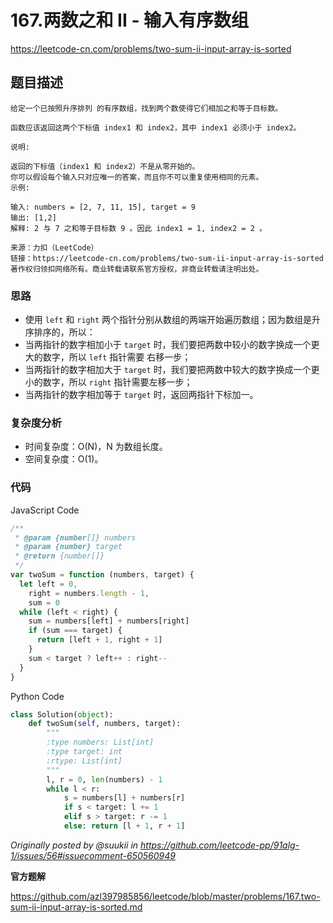 # 167.两数之和 II - 输入有序数组

https://leetcode-cn.com/problems/two-sum-ii-input-array-is-sorted

## 题目描述

```
给定一个已按照升序排列 的有序数组，找到两个数使得它们相加之和等于目标数。

函数应该返回这两个下标值 index1 和 index2，其中 index1 必须小于 index2。

说明:

返回的下标值（index1 和 index2）不是从零开始的。
你可以假设每个输入只对应唯一的答案，而且你不可以重复使用相同的元素。
示例:

输入: numbers = [2, 7, 11, 15], target = 9
输出: [1,2]
解释: 2 与 7 之和等于目标数 9 。因此 index1 = 1, index2 = 2 。

来源：力扣（LeetCode）
链接：https://leetcode-cn.com/problems/two-sum-ii-input-array-is-sorted
著作权归领扣网络所有。商业转载请联系官方授权，非商业转载请注明出处。
```

### 思路

- 使用 `left` 和 `right` 两个指针分别从数组的两端开始遍历数组；因为数组是升序排序的，所以：
- 当两指针的数字相加小于 `target` 时，我们要把两数中较小的数字换成一个更大的数字，所以 `left` 指针需要 右移一步；
- 当两指针的数字相加大于 `target` 时，我们要把两数中较大的数字换成一个更小的数字，所以 `right` 指针需要左移一步；
- 当两指针的数字相加等于 `target` 时，返回两指针下标加一。

### 复杂度分析

- 时间复杂度：O(N)，N 为数组长度。
- 空间复杂度：O(1)。

### 代码

JavaScript Code

```js
/**
 * @param {number[]} numbers
 * @param {number} target
 * @return {number[]}
 */
var twoSum = function (numbers, target) {
  let left = 0,
    right = numbers.length - 1,
    sum = 0
  while (left < right) {
    sum = numbers[left] + numbers[right]
    if (sum === target) {
      return [left + 1, right + 1]
    }
    sum < target ? left++ : right--
  }
}
```

Python Code

```py
class Solution(object):
    def twoSum(self, numbers, target):
        """
        :type numbers: List[int]
        :type target: int
        :rtype: List[int]
        """
        l, r = 0, len(numbers) - 1
        while l < r:
            s = numbers[l] + numbers[r]
            if s < target: l += 1
            elif s > target: r -= 1
            else: return [l + 1, r + 1]
```

_Originally posted by @suukii in https://github.com/leetcode-pp/91alg-1/issues/56#issuecomment-650560949_

**官方题解**

https://github.com/azl397985856/leetcode/blob/master/problems/167.two-sum-ii-input-array-is-sorted.md

